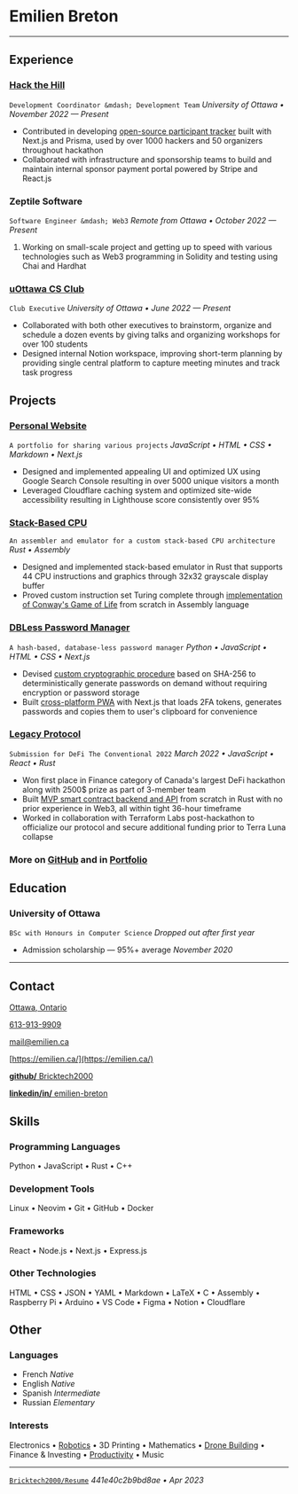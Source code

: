 # Emilien **Breton**

---

## Experience

### [Hack the Hill](http://hackthehill.com/)

`Development Coordinator &mdash; Development Team` _University of Ottawa&nbsp;&bull; November 2022 &mdash; Present_

- Contributed in developing [open-source participant tracker](https://github.com/HacktheHill/track-the-hack) built with Next.js and Prisma, used by over 1000 hackers and 50 organizers throughout hackathon
- Collaborated with infrastructure and sponsorship teams to build and maintain internal sponsor payment portal powered by Stripe and React.js

### Zeptile Software

`Software Engineer &mdash; Web3` _Remote from Ottawa&nbsp;&bull; October 2022 &mdash; Present_

1. Working on small-scale project and getting up to speed with various technologies such as Web3 programming in Solidity and testing using Chai and Hardhat

### [uOttawa CS Club](https://uocsclub.ca/)

`Club Executive` _University of Ottawa&nbsp;&bull; June 2022 &mdash; Present_

- Collaborated with both other executives to brainstorm, organize and schedule a dozen events by giving talks and organizing workshops for over 100 students 
- Designed internal Notion workspace, improving short-term planning by providing single central platform to capture meeting minutes and track task progress

## Projects

### [Personal Website](https://emilien.ca/)

`A portfolio for sharing various projects`
_JavaScript&nbsp;&bull; HTML&nbsp;&bull; CSS&nbsp;&bull; Markdown&nbsp;&bull; Next.js_

- Designed and implemented appealing UI and optimized UX using Google Search Console resulting in over 5000 unique visitors a month
- Leveraged Cloudflare caching system and optimized site-wide accessibility resulting in Lighthouse score consistently over 95%

### [Stack-Based CPU](https://github.com/Bricktech2000/Stack-Based-CPU)

`An assembler and emulator for a custom stack-based CPU architecture`
_Rust&nbsp;&bull; Assembly_

- Designed and implemented stack-based emulator in Rust that supports 44 CPU instructions and graphics through 32x32 grayscale display buffer
- Proved custom instruction set Turing complete through [implementation of Conway's Game of Life](https://github.com/Bricktech2000/Stack-Based-CPU/blob/master/src/tests/test15.asm) from scratch in Assembly language

### [DBLess Password Manager](https://dbless.emilien.ca/)

`A hash-based, database-less password manager`
_Python&nbsp;&bull; JavaScript&nbsp;&bull; HTML&nbsp;&bull; CSS&nbsp;&bull; Next.js_

- Devised [custom cryptographic procedure](https://github.com/Bricktech2000/DBLess-Password-Manager/blob/master/web/lib/generatePassword.js) based on SHA-256 to deterministically generate passwords on demand without requiring encryption or password storage
- Built [cross-platform PWA](https://dbless.emilien.ca/) with Next.js that loads 2FA tokens, generates passwords and copies them to user's clipboard for convenience

### [Legacy Protocol](https://devpost.com/software/legacy-protocol)

`Submission for DeFi The Conventional 2022`
_March 2022&nbsp;&bull; JavaScript&nbsp;&bull; React&nbsp;&bull; Rust_

- Won first place in Finance category of Canada's largest DeFi hackathon along with 2500&dollar; prize as part of 3-member team
- Built [MVP smart contract backend and API](https://github.com/Bricktech2000/crypto_will) from scratch in Rust with no prior experience in Web3, all within tight 36-hour timeframe
- Worked in collaboration with Terraform Labs post-hackathon to officialize our protocol and secure additional funding prior to Terra Luna collapse

### More on [GitHub](https://github.com/Bricktech2000) and in [Portfolio](https://emilien.ca/)

## Education

### University of Ottawa

`BSc with Honours in Computer Science` _Dropped out after first year_

- Admission scholarship &mdash; 95%+ average _November 2020_

---

## Contact

[Ottawa, Ontario](https://google.com/maps/place/Ottawa,+ON)



[613-913-9909](tel:+1-613-913-9909)

[mail@emilien.ca](mailto:mail@emilien.ca)

[https://emilien.ca/](https://emilien.ca/)

[**github/** Bricktech2000](https://github.com/Bricktech2000)

[**linkedin/in/** emilien-breton](https://www.linkedin.com/in/emilien-breton/)

## Skills

### Programming Languages

Python&nbsp;&bull; JavaScript&nbsp;&bull; Rust&nbsp;&bull; C++

### Development Tools

Linux&nbsp;&bull; Neovim&nbsp;&bull; Git&nbsp;&bull; GitHub&nbsp;&bull; Docker

### Frameworks

React&nbsp;&bull; Node.js&nbsp;&bull; Next.js&nbsp;&bull; Express.js

### Other Technologies

HTML&nbsp;&bull; CSS&nbsp;&bull; JSON&nbsp;&bull; YAML&nbsp;&bull; Markdown&nbsp;&bull; LaTeX&nbsp;&bull; C&nbsp;&bull; Assembly&nbsp;&bull; Raspberry Pi&nbsp;&bull; Arduino&nbsp;&bull; VS Code&nbsp;&bull; Figma&nbsp;&bull; Notion&nbsp;&bull; Cloudflare

## Other

### Languages


- French _Native_
- English _Native_
- Spanish _Intermediate_
- Russian _Elementary_

### Interests

Electronics&nbsp;&bull; [Robotics](https://emilien.ca/Spider-Robot/)&nbsp;&bull; 3D Printing&nbsp;&bull; Mathematics&nbsp;&bull; [Drone Building](https://emilien.ca/FPV-Racing-Drone/)&nbsp;&bull; Finance & Investing&nbsp;&bull; [Productivity](https://notes.emilien.ca/productivity/)&nbsp;&bull; Music

---

[`Bricktech2000/Resume`](https://github.com/Bricktech2000/Resume/) _441e40c2b9bd8ae&nbsp;&bull; Apr 2023_
